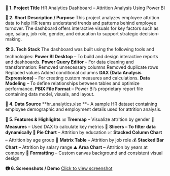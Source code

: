 **📝 1. Project Title**
HR Analytics Dashboard – Attrition Analysis Using Power BI

**📌 2. Short Description / Purpose**
This project analyzes employee attrition data to help HR teams understand trends and patterns behind employee turnover. The dashboard offers interactive visuals for key factors such as age, salary, job role, gender, and education to support strategic decision-making.

**🛠️ 3. Tech Stack**
The dashboard was built using the following tools and technologies:
**Power BI Desktop** – To build and design interactive reports and dashboards.
**Power Query Editor** – For data cleaning and transformation:
        Removed unnecessary columns
        Removed duplicate rows
        Replaced values
        Added conditional columns
**DAX (Data Analysis Expressions)** – For creating custom measures and calculations.
**Data Modeling** – To define relationships between tables and optimize performance.
**PBIX File Format** – Power BI’s proprietary report file containing data model, visuals, and layout.

**📂 4. Data Source**
**hr_analytics.xlsx **– A sample HR dataset containing employee demographic and employment details used for attrition analysis.

**🌟 5. Features & Highlights**
📊 **Treemap** – Visualize attrition by gender
🧮 **Measures** – Used DAX to calculate key metrics
🧠 **Slicers **– To filter data dynamically
🥧** Pie Chart** – Attrition by education
📈 **Stacked Column Chart** – Attrition by age group
🧾 **Matrix Table** – Attrition by job role
💰 **Stacked Bar Chart** – Attrition by salary range
⛰️ **Area Chart** – Attrition by years at company
🎨 **Formatting** – Custom canvas background and consistent visual design

**📷 6. Screenshots / Demo**
[Click to view screenshot](https://raw.githubusercontent.com/charitha1204/HR_Analytics/main/Screenshot/image.png)


